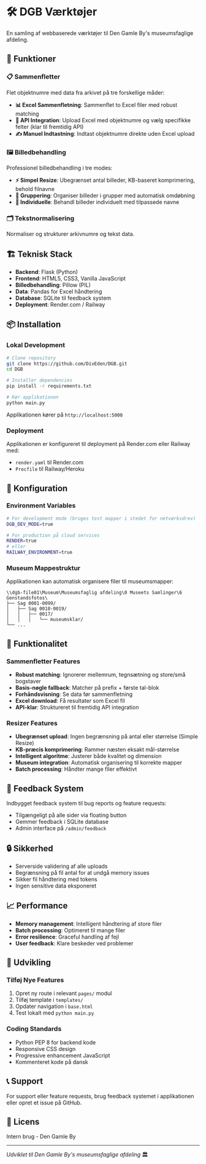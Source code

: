 # 🛠️ DGB Værktøjer

En samling af webbaserede værktøjer til Den Gamle By's museumsfaglige afdeling.

## 🚀 Funktioner

### 📋 Sammenfletter
Flet objektnumre med data fra arkivet på tre forskellige måder:

- **📊 Excel Sammenfletning**: Sammenflet to Excel filer med robust matching
- **🔌 API Integration**: Upload Excel med objektnumre og vælg specifikke felter (klar til fremtidig API)
- **✍️ Manuel Indtastning**: Indtast objektnumre direkte uden Excel upload

### 🖼️ Billedbehandling
Professionel billedbehandling i tre modes:

- **⚡ Simpel Resize**: Ubegrænset antal billeder, KB-baseret komprimering, behold filnavne
- **📂 Gruppering**: Organiser billeder i grupper med automatisk omdøbning
- **📄 Individuelle**: Behandl billeder individuelt med tilpassede navne

### 🗂️ Tekstnormalisering
Normaliser og strukturer arkivnumre og tekst data.

## 🏗️ Teknisk Stack

- **Backend**: Flask (Python)
- **Frontend**: HTML5, CSS3, Vanilla JavaScript
- **Billedbehandling**: Pillow (PIL)
- **Data**: Pandas for Excel håndtering
- **Database**: SQLite til feedback system
- **Deployment**: Render.com / Railway

## 📦 Installation

### Lokal Development

```bash
# Clone repository
git clone https://github.com/DivEden/DGB.git
cd DGB

# Installer dependencies
pip install -r requirements.txt

# Kør applikationen
python main.py
```

Applikationen kører på `http://localhost:5000`

### Deployment

Applikationen er konfigureret til deployment på Render.com eller Railway med:
- `render.yaml` til Render.com
- `Procfile` til Railway/Heroku

## 🔧 Konfiguration

### Environment Variables
```bash
# For development mode (bruges test mapper i stedet for netværksdrev)
DGB_DEV_MODE=true

# For production på cloud services
RENDER=true
# eller
RAILWAY_ENVIRONMENT=true
```

### Museum Mappestruktur
Applikationen kan automatisk organisere filer til museumsmapper:
```
\\dgb-file01\Museum\Museumsfaglig afdeling\0 Museets Samlinger\6 Genstandsfotos\
├── Sag 0001-0099/
│   ├── Sag 0010-0019/
│   │   ├── 0017/
│   │   │   └── museumsklar/
└── ...
```

## 📱 Funktionalitet

### Sammenfletter Features
- **Robust matching**: Ignorerer mellemrum, tegnsætning og store/små bogstaver
- **Basis-nøgle fallback**: Matcher på prefix + første tal-blok
- **Forhåndsvisning**: Se data før sammenfletning
- **Excel download**: Få resultater som Excel fil
- **API-klar**: Struktureret til fremtidig API integration

### Resizer Features
- **Ubegrænset upload**: Ingen begrænsning på antal eller størrelse (Simple Resize)
- **KB-præcis komprimering**: Rammer næsten eksakt mål-størrelse
- **Intelligent algoritme**: Justerer både kvalitet og dimension
- **Museum integration**: Automatisk organisering til korrekte mapper
- **Batch processing**: Håndter mange filer effektivt

## 🐛 Feedback System

Indbygget feedback system til bug reports og feature requests:
- Tilgængeligt på alle sider via floating button
- Gemmer feedback i SQLite database
- Admin interface på `/admin/feedback`

## 🔒 Sikkerhed

- Serverside validering af alle uploads
- Begrænsning på fil antal for at undgå memory issues
- Sikker fil håndtering med tokens
- Ingen sensitive data eksponeret

## 📈 Performance

- **Memory management**: Intelligent håndtering af store filer
- **Batch processing**: Optimeret til mange filer
- **Error resilience**: Graceful handling af fejl
- **User feedback**: Klare beskeder ved problemer

## 🤝 Udvikling

### Tilføj Nye Features
1. Opret ny route i relevant `pages/` modul
2. Tilføj template i `templates/`
3. Opdater navigation i `base.html`
4. Test lokalt med `python main.py`

### Coding Standards
- Python PEP 8 for backend kode
- Responsive CSS design
- Progressive enhancement JavaScript
- Kommenteret kode på dansk

## 📞 Support

For support eller feature requests, brug feedback systemet i applikationen eller opret et issue på GitHub.

## 📄 Licens

Intern brug - Den Gamle By

---

*Udviklet til Den Gamle By's museumsfaglige afdeling* 🏛️